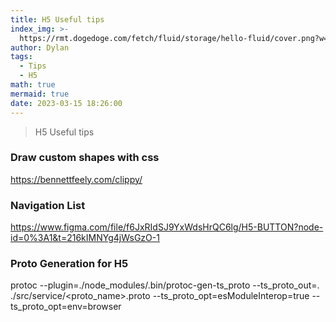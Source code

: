 ```yaml
---
title: H5 Useful tips
index_img: >-
  https://rmt.dogedoge.com/fetch/fluid/storage/hello-fluid/cover.png?w=480&fmt=webp
author: Dylan
tags:
  - Tips
  - H5
math: true
mermaid: true
date: 2023-03-15 18:26:00
---
```

>H5 Useful tips

### Draw custom shapes with css
https://bennettfeely.com/clippy/

### Navigation List
https://www.figma.com/file/f6JxRIdSJ9YxWdsHrQC6lg/H5-BUTTON?node-id=0%3A1&t=216kIMNYg4jWsGzO-1

### Proto Generation for H5
protoc --plugin=./node_modules/.bin/protoc-gen-ts_proto --ts_proto_out=. ./src/service/<proto_name>.proto --ts_proto_opt=esModuleInterop=true --ts_proto_opt=env=browser